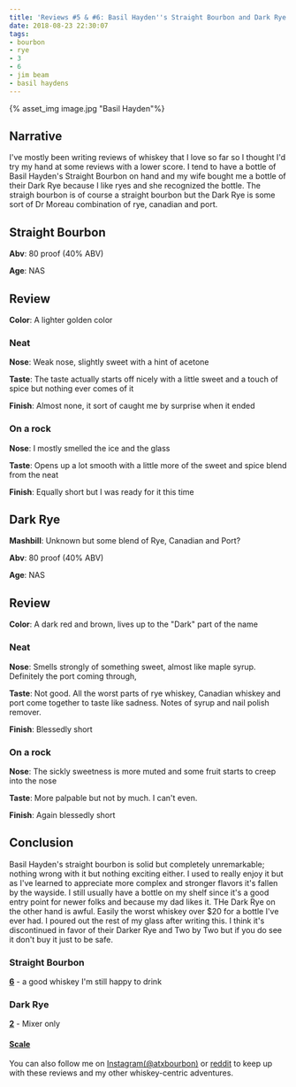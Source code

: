 ```yaml
---
title: 'Reviews #5 & #6: Basil Hayden''s Straight Bourbon and Dark Rye'
date: 2018-08-23 22:30:07
tags: 
- bourbon
- rye
- 3
- 6
- jim beam
- basil haydens
---
```


{% asset_img image.jpg "Basil Hayden"%}

## Narrative
I've mostly been writing reviews of whiskey that I love so far so I thought I'd try my hand at some reviews with a lower score. I tend to have a bottle of Basil Hayden's Straight Bourbon on hand and my wife bought me a bottle of their Dark Rye because I like ryes and she recognized the bottle. The straigh bourbon is of course a straight bourbon but the Dark Rye is some sort of Dr Moreau combination of rye, canadian and port.

## Straight Bourbon

**Abv**: 80 proof (40% ABV)

**Age**: NAS

## Review

**Color**: A lighter golden color

### Neat

**Nose**: Weak nose, slightly sweet with a hint of acetone

**Taste**: The taste actually starts off nicely with a little sweet and a touch of spice but nothing ever comes of it

**Finish**: Almost none, it sort of caught me by surprise when it ended

### On a rock

**Nose**: I mostly smelled the ice and the glass

**Taste**: Opens up a lot smooth with a little more of the sweet and spice blend from the neat

**Finish**: Equally short but I was ready for it this time

## Dark Rye

**Mashbill**: Unknown but some blend of Rye, Canadian and Port?

**Abv**: 80 proof (40% ABV)

**Age**: NAS

## Review

**Color**: A dark red and brown, lives up to the "Dark" part of the name

### Neat

**Nose**: Smells strongly of something sweet, almost like maple syrup. Definitely the port coming through,

**Taste**: Not good. All the worst parts of rye whiskey, Canadian whiskey and port come together to taste like sadness. Notes of syrup and nail polish remover.

**Finish**: Blessedly short

### On a rock

**Nose**: The sickly sweetness is more muted and some fruit starts to creep into the nose

**Taste**: More palpable but not by much. I can't even.

**Finish**: Again blessedly short

## Conclusion 
Basil Hayden's straight bourbon is solid but completely unremarkable; nothing wrong with it but nothing exciting either. I used to really enjoy it but as I've learned to appreciate more complex and stronger flavors it's fallen by the wayside. I still usually have a bottle on my shelf since it's a good entry point for newer folks and because my dad likes it. THe Dark Rye on the other hand is awful. Easily the worst whiskey over $20 for a bottle I've ever had. I poured out the rest of my glass after writing this. I think it's discontinued in favor of their Darker Rye and Two by Two but if you do see it don't buy it just to be safe.

### Straight Bourbon
[**6**](https://atxbourbon.com/tags/6/) - a good whiskey I'm still happy to drink

### Dark Rye

[**2**](https://atxbourbon.com/tags/2/) - Mixer only

#### [Scale](http://atxbourbon.com/Scale/)

You can also follow me on [Instagram(@atxbourbon)](https://www.instagram.com/atxbourbon/) or [reddit](https://www.reddit.com/r/scottmotorraddrinks/) to keep up with these reviews and my other whiskey-centric adventures.

